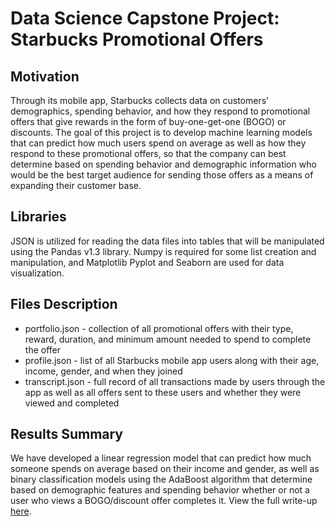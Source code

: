 # Data Science Capstone Project: Starbucks Promotional Offers

## Motivation
Through its mobile app, Starbucks collects data on customers' demographics, spending behavior, and how they respond to promotional offers that give rewards in the form of buy-one-get-one (BOGO) or discounts. The goal of this project is to develop machine learning models that can predict how much users spend on average as well as how they respond to these promotional offers, so that the company can best determine based on spending behavior and demographic information who would be the best target audience for sending those offers as a means of expanding their customer base.

## Libraries
JSON is utilized for reading the data files into tables that will be manipulated using the Pandas v1.3 library. Numpy is required for some list creation and manipulation, and Matplotlib Pyplot and Seaborn are used for data visualization.

## Files Description
- portfolio.json - collection of all promotional offers with their type, reward, duration, and minimum amount needed to spend to complete the offer
- profile.json - list of all Starbucks mobile app users along with their age, income, gender, and when they joined
- transcript.json - full record of all transactions made by users through the app as well as all offers sent to these users and whether they were viewed and completed

## Results Summary
We have developed a linear regression model that can predict how much someone spends on average based on their income and gender, as well as binary classification models using the AdaBoost algorithm that determine based on demographic features and spending behavior whether or not a user who views a BOGO/discount offer completes it. View the full write-up [here](https://medium.com/@krishnan.chander/modeling-spending-behavior-and-interest-in-promotional-offers-from-demographics-of-starbucks-3bb0c40c8a89).
